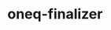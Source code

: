 <!--
SPDX-FileCopyrightText: 2024 grow platform GmbH

SPDX-License-Identifier: MIT
-->

# oneq-finalizer

```{include} oneq-finalizer.txt
```
